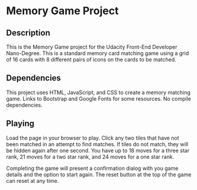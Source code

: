 # Memory Game Project

## Description
This is the Memory Game project for the Udacity Front-End Developer Nano-Degree. This is a standard memory card matching game using a grid of 16 cards with 8 different pairs of icons on the cards to be matched.

## Dependencies
This project uses HTML, JavaScript, and CSS to create a memory matching game. Links to Bootstrap and Google Fonts for some resources. No compile dependencies.

## Playing
Load the page in your browser to play. Click any two tiles that have not been matched in an attempt to find matches. If tiles do not match, they will be hidden again after one second. You have up to 18 moves for a three star rank, 21 moves for a two star rank, and 24 moves for a one star rank.

Completing the game will present a confirmation dialog with you game details and the option to start again. The reset button at the top of the game can reset at any time.
